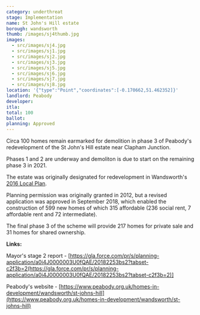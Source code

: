 ```yaml
---
category: underthreat
stage: Implementation 
name: St John's Hill estate 
borough: wandsworth
thumb: /images/sj4thumb.jpg
images:
  - src/images/sj4.jpg
  - src/images/sj1.jpg
  - src/images/sj2.jpg
  - src/images/sj3.jpg
  - src/images/sj5.jpg
  - src/images/sj6.jpg
  - src/images/sj7.jpg
  - src/images/sj8.jpg
location: '{"type":"Point","coordinates":[-0.170662,51.462352]}'
landlord: Peabody
developer:
itla:
total: 100
ballot:
planning: Approved
---
```

Circa 100 homes remain earmarked for demolition in phase 3 of Peabody's redevelopment of the St John's Hill estate near Clapham Junction.

Phases 1 and 2 are underway and demoliton is due to start on the remaining phase 3 in 2021.

The estate was originally designated for redevelopment in Wandsworth's [2016 Local Plan](https://www.wandsworth.gov.uk/media/1937/sd_021_site_specific_sites_allocations_document__2016_.pdf).

Planning permission was originally granted in 2012, but a revised application was approved in September 2018, which enabled the construction of 599 new homes of which 315 affordable (236 social rent, 7 affordable rent and 72 intermediate).

The final phase 3 of the scheme will provide 217 homes for private sale and 31 homes for shared ownership.

__Links:__ 

Mayor's stage 2 report - [https://gla.force.com/pr/s/planning-application/a0i4J0000003U0fQAE/20182253bs2?tabset-c2f3b=2(https://gla.force.com/pr/s/planning-application/a0i4J0000003U0fQAE/20182253bs2?tabset-c2f3b=2)]

Peabody's website - [https://www.peabody.org.uk/homes-in-development/wandsworth/st-johns-hill](https://www.peabody.org.uk/homes-in-development/wandsworth/st-johns-hill)
